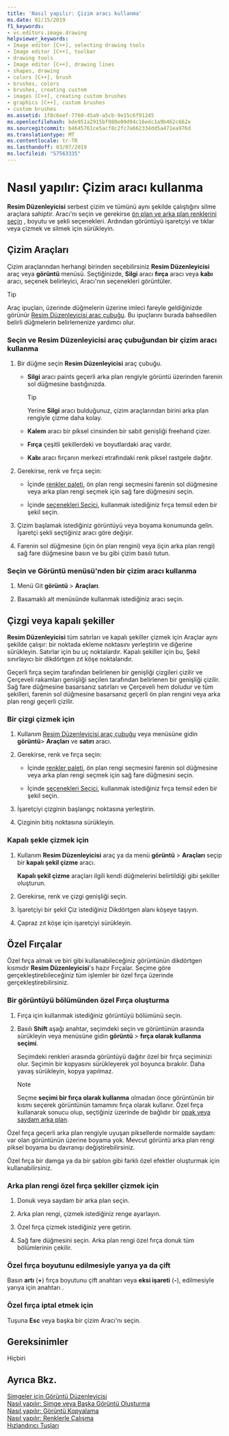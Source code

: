 ```yaml
---
title: 'Nasıl yapılır: Çizim aracı kullanma'
ms.date: 02/15/2019
f1_keywords:
- vc.editors.image.drawing
helpviewer_keywords:
- Image editor [C++], selecting drawing tools
- Image editor [C++], toolbar
- drawing tools
- Image editor [C++], drawing lines
- shapes, drawing
- colors [C++], brush
- brushes, colors
- brushes, creating custom
- images [C++], creating custom brushes
- graphics [C++], custom brushes
- custom brushes
ms.assetid: 1f8c6eef-7760-45a9-a5cb-9e15c6f91245
ms.openlocfilehash: bde951a2915bf980e09d94c16edc1a9b462c662e
ms.sourcegitcommit: b4645761ce5acf8c2fc7a662334dd5a471ea976d
ms.translationtype: MT
ms.contentlocale: tr-TR
ms.lasthandoff: 03/07/2019
ms.locfileid: "57563335"
---
```

# <a name="how-to-use-a-drawing-tool"></a>Nasıl yapılır: Çizim aracı kullanma

**Resim Düzenleyicisi** serbest çizim ve tümünü aynı şekilde çalıştığını silme araçlara sahiptir. Aracı'nı seçin ve gerekirse [ön plan ve arka plan renklerini seçin](../windows/selecting-foreground-or-background-colors-image-editor-for-icons.md) , boyutu ve şekli seçenekleri. Ardından görüntüyü işaretçiyi ve tıklar veya çizmek ve silmek için sürükleyin.

## <a name="drawing-tools"></a>Çizim Araçları

Çizim araçlarından herhangi birinden seçebilirsiniz **Resim Düzenleyicisi** araç veya **görüntü** menüsü. Seçtiğinizde, **Silgi** aracı **fırça** aracı veya **kabı** aracı, seçenek belirleyici, Aracı'nın seçenekleri görüntüler.

> [!TIP]
>  Araç ipuçları, üzerinde düğmelerin üzerine imleci fareyle geldiğinizde görünür [Resim Düzenleyicisi araç çubuğu](../windows/toolbar-image-editor-for-icons.md). Bu ipuçlarını burada bahsedilen belirli düğmelerin belirlemenize yardımcı olur.

### <a name="to-select-and-use-a-drawing-tool-from-the-image-editor-toolbar"></a>Seçin ve Resim Düzenleyicisi araç çubuğundan bir çizim aracı kullanma

1. Bir düğme seçin **Resim Düzenleyicisi** araç çubuğu.

   - **Silgi** aracı paints geçerli arka plan rengiyle görüntü üzerinden farenin sol düğmesine bastığınızda.

      > [!TIP]
      > Yerine **Silgi** aracı bulduğunuz, çizim araçlarından birini arka plan rengiyle çizme daha kolay.

   - **Kalem** aracı bir piksel cinsinden bir sabit genişliği freehand çizer.

   - **Fırça** çeşitli şekillerdeki ve boyutlardaki araç vardır.

   - **Kabı** aracı fırçanın merkezi etrafındaki renk piksel rastgele dağıtır.

1. Gerekirse, renk ve fırça seçin:

   - İçinde [renkler paleti](../windows/colors-window-image-editor-for-icons.md), ön plan rengi seçmesini farenin sol düğmesine veya arka plan rengi seçmek için sağ fare düğmesini seçin.

   - İçinde [seçenekleri Seçici](../windows/toolbar-image-editor-for-icons.md), kullanmak istediğiniz fırça temsil eden bir şekil seçin.

1. Çizim başlamak istediğiniz görüntüyü veya boyama konumunda gelin. İşaretçi şekli seçtiğiniz aracı göre değişir.

1. Farenin sol düğmesine (için ön plan rengini) veya (için arka plan rengi) sağ fare düğmesine basın ve bu gibi çizim basılı tutun.

### <a name="to-select-and-use-a-drawing-tool-from-the-image-menu"></a>Seçin ve Görüntü menüsü'nden bir çizim aracı kullanma

1. Menü Git **görüntü** > **Araçları**.

1. Basamaklı alt menüsünde kullanmak istediğiniz aracı seçin.

## <a name="lines-or-closed-figures"></a>Çizgi veya kapalı şekiller

**Resim Düzenleyicisi** tüm satırları ve kapalı şekiller çizmek için Araçlar aynı şekilde çalışır: bir noktada ekleme noktasını yerleştirin ve diğerine sürükleyin. Satırlar için bu uç noktalardır. Kapalı şekiller için bu, Şekil sınırlayıcı bir dikdörtgen zıt köşe noktalarıdır.

Geçerli fırça seçim tarafından belirlenen bir genişliği çizgileri çizilir ve Çerçeveli rakamları genişliği seçilen tarafından belirlenen bir genişliği çizilir. Sağ fare düğmesine basarsanız satırları ve Çerçeveli hem doludur ve tüm şekilleri, farenin sol düğmesine basarsanız geçerli ön plan rengini veya arka plan rengi geçerli çizilir.

### <a name="to-draw-a-line"></a>Bir çizgi çizmek için

1. Kullanım [Resim Düzenleyicisi araç çubuğu](../windows/toolbar-image-editor-for-icons.md) veya menüsüne gidin **görüntü**> **Araçları** ve **satırı** aracı.

1. Gerekirse, renk ve fırça seçin:

   - İçinde [renkler paleti](../windows/colors-window-image-editor-for-icons.md), ön plan rengi seçmesini farenin sol düğmesine veya arka plan rengi seçmek için sağ fare düğmesini seçin.

   - İçinde [seçenekleri Seçici](../windows/toolbar-image-editor-for-icons.md), kullanmak istediğiniz fırça temsil eden bir şekil seçin.

1. İşaretçiyi çizginin başlangıç noktasına yerleştirin.

1. Çizginin bitiş noktasına sürükleyin.

### <a name="to-draw-a-closed-figure"></a>Kapalı şekle çizmek için

1. Kullanım **Resim Düzenleyicisi** araç ya da menü **görüntü** > **Araçları** seçip bir **kapalı şekil çizme** aracı.

   **Kapalı şekil çizme** araçları ilgili kendi düğmelerini belirtildiği gibi şekiller oluşturun.

1. Gerekirse, renk ve çizgi genişliği seçin.

1. İşaretçiyi bir şekil Çiz istediğiniz Dikdörtgen alanı köşeye taşıyın.

1. Çapraz zıt köşe için işaretçiyi sürükleyin.

## <a name="custom-brushes"></a>Özel Fırçalar

Özel fırça almak ve biri gibi kullanabileceğiniz görüntünün dikdörtgen kısmıdır **Resim Düzenleyicisi**'s hazır Fırçalar. Seçime göre gerçekleştirebileceğiniz tüm işlemler bir özel fırça üzerinde gerçekleştirebilirsiniz.

### <a name="to-create-a-custom-brush-from-a-portion-of-an-image"></a>Bir görüntüyü bölümünden özel Fırça oluşturma

1. Fırça için kullanmak istediğiniz görüntüyü bölümünü seçin.

1. Basılı **Shift** aşağı anahtar, seçimdeki seçin ve görüntünün arasında sürükleyin veya menüsüne gidin **görüntü** > **fırça olarak kullanma seçimi**.

   Seçimdeki renkleri arasında görüntüyü dağıtır özel bir fırça seçiminizi olur. Seçimin bir kopyasını sürükleyerek yol boyunca bırakılır. Daha yavaş sürükleyin, kopya yapılmaz.

   > [!NOTE]
   > Seçme **seçimi bir fırça olarak kullanma** olmadan önce görüntünün bir kısmı seçerek görüntünün tamamını fırça olarak kullanır. Özel fırça kullanarak sonucu olup, seçtiğiniz üzerinde de bağlıdır bir [opak veya saydam arka plan](../windows/choosing-a-transparent-or-opaque-background-image-editor-for-icons.md).

Özel fırça geçerli arka plan rengiyle uyuşan piksellerde normalde saydam: var olan görüntünün üzerine boyama yok. Mevcut görüntü arka plan rengi piksel boyama bu davranışı değiştirebilirsiniz.

Özel fırça bir damga ya da bir şablon gibi farklı özel efektler oluşturmak için kullanabilirsiniz.

### <a name="to-draw-custom-brush-shapes-in-the-background-color"></a>Arka plan rengi özel fırça şekiller çizmek için

1. Donuk veya saydam bir arka plan seçin.

1. Arka plan rengi, çizmek istediğiniz renge ayarlayın.

1. Özel fırça çizmek istediğiniz yere getirin.

1. Sağ fare düğmesini seçin. Arka plan rengi özel fırça donuk tüm bölümlerinin çekilir.

### <a name="to-double-or-halve-the-custom-brush-size"></a>Özel fırça boyutunu edilmesiyle yarıya ya da çift

Basın **artı** (**+**) fırça boyutunu çift anahtarı veya **eksi işareti** (**-**), edilmesiyle yarıya için anahtarı .

### <a name="to-cancel-the-custom-brush"></a>Özel fırça iptal etmek için

Tuşuna **Esc** veya başka bir çizim Aracı'nı seçin.

## <a name="requirements"></a>Gereksinimler

Hiçbiri

## <a name="see-also"></a>Ayrıca Bkz.

[Simgeler için Görüntü Düzenleyicisi](../windows/image-editor-for-icons.md)<br/>
[Nasıl yapılır: Simge veya Başka Görüntü Oluşturma](../windows/creating-an-icon-or-other-image-image-editor-for-icons.md)<br/>
[Nasıl yapılır: Görüntü Kopyalama](../windows/selecting-an-area-of-an-image-image-editor-for-icons.md)<br/>
[Nasıl yapılır: Renklerle Çalışma](../windows/working-with-color-image-editor-for-icons.md)<br/>
[Hızlandırıcı Tuşları](../windows/accelerator-keys-image-editor-for-icons.md)<br/>